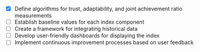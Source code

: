 - [x] Define algorithms for trust, adaptability, and joint achievement ratio measurements
- [ ] Establish baseline values for each index component
- [ ] Create a framework for integrating historical data
- [ ] Develop user-friendly dashboards for displaying the index
- [ ] Implement continuous improvement processes based on user feedback